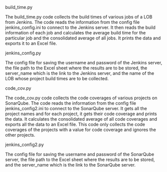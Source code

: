 build_time.py

The build_time.py code collects the build times of various jobs of a LOB from Jenkins. The code reads the information from the config file jenkins_config.ini to connect to the Jenkins server. It then reads the build information of each job and calculates the average build time for the particular job and the consolidated average of all jobs. It prints the data and exports it to an Excel file.

jenkins_config.py

The config file for saving the username and password of the Jenkins server, the file path to the Excel sheet where the results are to be stored, the server_name which is the link to the Jenkins server, and the name of the LOB whose project build times are to be collected.

code_cov.py

The code_cov.py code collects the code coverages of various projects on SonarQube. The code reads the information from the config file jenkins_config2.ini to connect to the SonarQube server. It gets all the project names and for each project, it gets their code coverage and prints the data. It calculates the consolidated average of all code coverages and exports all the data to an Excel file. This code only collects the code coverages of the projects with a value for code coverage and ignores the other projects.

jenkins_config2.py

The config file for saving the username and password of the SonarQube server, the file path to the Excel sheet where the results are to be stored, and the server_name which is the link to the SonarQube server.
